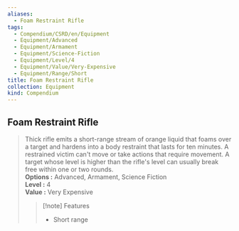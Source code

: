 ```yaml
---
aliases:
  - Foam Restraint Rifle
tags:
  - Compendium/CSRD/en/Equipment
  - Equipment/Advanced
  - Equipment/Armament
  - Equipment/Science-Fiction
  - Equipment/Level/4
  - Equipment/Value/Very-Expensive
  - Equipment/Range/Short
title: Foam Restraint Rifle
collection: Equipment
kind: Compendium
---
```

## Foam Restraint Rifle  
  
>Thick rifle emits a short-range stream of orange liquid that foams over a target and hardens into a body restraint that lasts for ten minutes. A restrained victim can't move or take actions that require movement. A target whose level is higher than the rifle's level can usually break free within one or two rounds.  
> **Options :** Advanced, Armament, Science Fiction  
> **Level :** 4  
> **Value :** Very Expensive  
>>[!note] Features  
>> - Short range